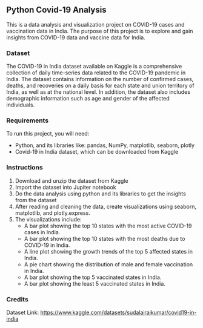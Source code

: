 ## Python Covid-19 Analysis
This is a data analysis and visualization project on COVID-19 cases and vaccination data in India. The purpose of this project is to explore and gain insights from COVID-19 data and vaccine data for India.

### Dataset
The COVID-19 in India dataset available on Kaggle is a comprehensive collection of daily time-series data related to the COVID-19 pandemic in India. The dataset contains information on the number of confirmed cases, deaths, and recoveries on a daily basis for each state and union territory of India, as well as at the national level. In addition, the dataset also includes demographic information such as age and gender of the affected individuals.

### Requirements
To run this project, you will need:
- Python, and its libraries like: pandas, NumPy, matplotlib, seaborn, plotly
- Covid-19 in India dataset, which can be downloaded from Kaggle

### Instructions
1.	Download and unzip the dataset from Kaggle
2.	Import the dataset into Jupiter notebook
3.	Do the data analysis using python and its libraries to get the insights from the dataset
4.  After reading and cleaning the data, create visualizations using seaborn, matplotlib, and plotly.express.
5.  The visualizations include:
    - A bar plot showing the top 10 states with the most active COVID-19 cases in India.
    - A bar plot showing the top 10 states with the most deaths due to COVID-19 in India.
    - A line plot showing the growth trends of the top 5 affected states in India.
    - A pie chart showing the distribution of male and female vaccination in India.
    - A bar plot showing the top 5 vaccinated states in India.
    - A bar plot showing the least 5 vaccinated states in India.

### Credits
Dataset Link: https://www.kaggle.com/datasets/sudalairajkumar/covid19-in-india
